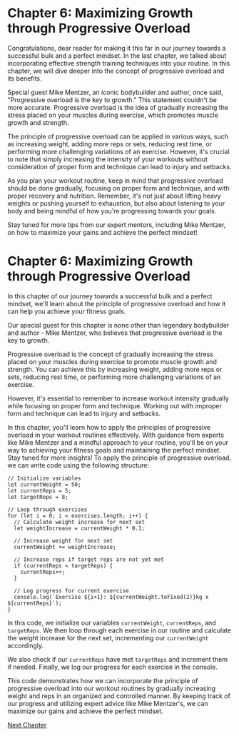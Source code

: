 # Chapter 6: Maximizing Growth through Progressive Overload

Congratulations, dear reader for making it this far in our journey towards a successful bulk and a perfect mindset. In the last chapter, we talked about incorporating effective strength training techniques into your routine. In this chapter, we will dive deeper into the concept of progressive overload and its benefits.

Special guest Mike Mentzer, an iconic bodybuilder and author, once said, "Progressive overload is the key to growth." This statement couldn't be more accurate. Progressive overload is the idea of gradually increasing the stress placed on your muscles during exercise, which promotes muscle growth and strength.

The principle of progressive overload can be applied in various ways, such as increasing weight, adding more reps or sets, reducing rest time, or performing more challenging variations of an exercise. However, it's crucial to note that simply increasing the intensity of your workouts without consideration of proper form and technique can lead to injury and setbacks.

As you plan your workout routine, keep in mind that progressive overload should be done gradually, focusing on proper form and technique, and with proper recovery and nutrition. Remember, it's not just about lifting heavy weights or pushing yourself to exhaustion, but also about listening to your body and being mindful of how you're progressing towards your goals.

Stay tuned for more tips from our expert mentors, including Mike Mentzer, on how to maximize your gains and achieve the perfect mindset!
# Chapter 6: Maximizing Growth through Progressive Overload

In this chapter of our journey towards a successful bulk and a perfect mindset, we'll learn about the principle of progressive overload and how it can help you achieve your fitness goals. 

Our special guest for this chapter is none other than legendary bodybuilder and author - Mike Mentzer, who believes that progressive overload is the key to growth. 

Progressive overload is the concept of gradually increasing the stress placed on your muscles during exercise to promote muscle growth and strength. You can achieve this by increasing weight, adding more reps or sets, reducing rest time, or performing more challenging variations of an exercise.

However, it's essential to remember to increase workout intensity gradually while focusing on proper form and technique. Working out with improper form and technique can lead to injury and setbacks. 

In this chapter, you'll learn how to apply the principles of progressive overload in your workout routines effectively. With guidance from experts like Mike Mentzer and a mindful approach to your routine, you'll be on your way to achieving your fitness goals and maintaining the perfect mindset. Stay tuned for more insights!
To apply the principle of progressive overload, we can write code using the following structure:

```
// Initialize variables
let currentWeight = 50;
let currentReps = 5;
let targetReps = 8;

// Loop through exercises
for (let i = 0; i < exercises.length; i++) {
  // Calculate weight increase for next set
  let weightIncrease = currentWeight * 0.1;
  
  // Increase weight for next set
  currentWeight += weightIncrease;
  
  // Increase reps if target reps are not yet met
  if (currentReps < targetReps) {
    currentReps++;
  }
  
  // Log progress for current exercise
  console.log(`Exercise ${i+1}: ${currentWeight.toFixed(2)}kg x ${currentReps}`);
}
```

In this code, we initialize our variables `currentWeight`, `currentReps`, and `targetReps`. We then loop through each exercise in our routine and calculate the weight increase for the next set, incrementing our `currentWeight` accordingly. 

We also check if our `currentReps` have met `targetReps` and increment them if needed. Finally, we log our progress for each exercise in the console.

This code demonstrates how we can incorporate the principle of progressive overload into our workout routines by gradually increasing weight and reps in an organized and controlled manner. By keeping track of our progress and utilizing expert advice like Mike Mentzer's, we can maximize our gains and achieve the perfect mindset.


[Next Chapter](07_Chapter07.md)
